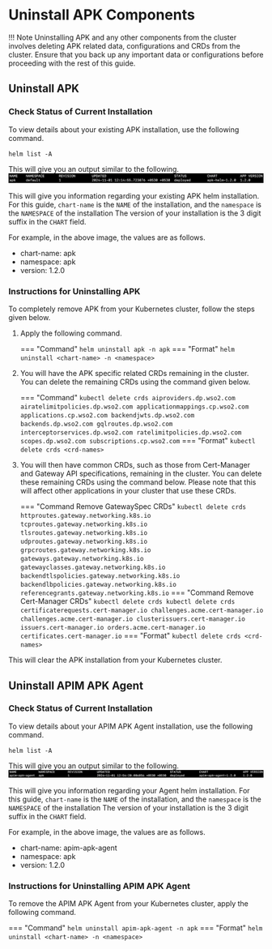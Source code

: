 # Uninstall APK Components

!!! Note
    Uninstalling APK and any other components from the cluster involves deleting APK related data, configurations and CRDs from the cluster. Ensure that you back up any important data or configurations before proceeding with the rest of this guide.

## Uninstall APK

### Check Status of Current Installation

To view details about your existing APK installation, use the following command.

```
helm list -A
```

This will give you an output similar to the following.
[![Helm List Output](../assets/img/setup/apk-helm-list-output.png)](../assets/img/setup/apk-helm-list-output.png)

This will give you information regarding your existing APK helm installation. 
For this guide, `chart-name` is the `NAME` of the installation, and the `namespace` is the `NAMESPACE` of the installation
The version of your installation is the 3 digit suffix in the `CHART` field.

For example, in the above image, the values are as follows.

- chart-name: apk
- namespace: apk
- version: 1.2.0

### Instructions for Uninstalling APK

To completely remove APK from your Kubernetes cluster, follow the steps given below.

1. Apply the following command.
    
    === "Command"
        ```
        helm uninstall apk -n apk
        ```
    === "Format"
        ```
        helm uninstall <chart-name> -n <namespace>
        ```

2. You will have the APK specific related CRDs remaining in the cluster. You can delete the remaining CRDs using the command given below.

    === "Command"
         ```
         kubectl delete crds aiproviders.dp.wso2.com airatelimitpolicies.dp.wso2.com applicationmappings.cp.wso2.com applications.cp.wso2.com backendjwts.dp.wso2.com backends.dp.wso2.com gqlroutes.dp.wso2.com interceptorservices.dp.wso2.com ratelimitpolicies.dp.wso2.com scopes.dp.wso2.com subscriptions.cp.wso2.com
         ```
    === "Format"
         ```
         kubectl delete crds <crd-names> 
         ```

3. You will then have common CRDs, such as those from Cert-Manager and Gateway API specifications, remaining in the cluster. You can delete these remaining CRDs using the command below. Please note that this will affect other applications in your cluster that use these CRDs.

    === "Command Remove GatewaySpec CRDs"
         ```
         kubectl delete crds httproutes.gateway.networking.k8s.io tcproutes.gateway.networking.k8s.io tlsroutes.gateway.networking.k8s.io udproutes.gateway.networking.k8s.io grpcroutes.gateway.networking.k8s.io gateways.gateway.networking.k8s.io gatewayclasses.gateway.networking.k8s.io backendtlspolicies.gateway.networking.k8s.io backendlbpolicies.gateway.networking.k8s.io referencegrants.gateway.networking.k8s.io
         ```
    === "Command Remove Cert-Manager CRDs"
         ```
         kubectl delete crds kubectl delete crds certificaterequests.cert-manager.io challenges.acme.cert-manager.io challenges.acme.cert-manager.io clusterissuers.cert-manager.io issuers.cert-manager.io orders.acme.cert-manager.io certificates.cert-manager.io
         ```
    === "Format"
         ```
         kubectl delete crds <crd-names> 
         ```

This will clear the APK installation from your Kubernetes cluster.

## Uninstall APIM APK Agent

### Check Status of Current Installation

To view details about your APIM APK Agent installation, use the following command.

```
helm list -A
```

This will give you an output similar to the following.
[![Helm List Output](../assets/img/setup/apim-apk-agent-helm-list-output.png)](../assets/img/setup/apim-apk-agent-helm-list-output.png)

This will give you information regarding your Agent helm installation. 
For this guide, `chart-name` is the `NAME` of the installation, and the `namespace` is the `NAMESPACE` of the installation
The version of your installation is the 3 digit suffix in the `CHART` field.

For example, in the above image, the values are as follows.

- chart-name: apim-apk-agent
- namespace: apk
- version: 1.2.0

### Instructions for Uninstalling APIM APK Agent

To remove the APIM APK Agent from your Kubernetes cluster, apply the following command.

=== "Command"
     ```
     helm uninstall apim-apk-agent -n apk
     ```
=== "Format"
     ```
     helm uninstall <chart-name> -n <namespace>
     ```

